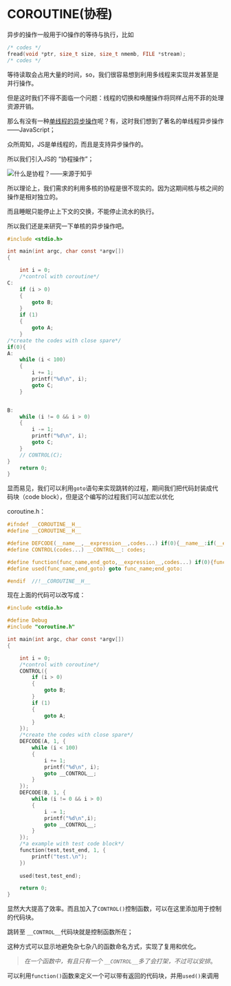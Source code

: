 # COROUTINE(协程)

异步的操作一般用于IO操作的等待与执行，比如

```c
/* codes */
fread(void *ptr, size_t size, size_t nmemb, FILE *stream);
/* codes */
```

等待读取会占用大量的时间，so，我们很容易想到利用多线程来实现并发甚至是并行操作。

但是这时我们不得不面临一个问题：线程的切换和唤醒操作将同样占用不菲的处理资源开销。

那么有没有一种<u>单线程的异步操作</u>呢？有，这时我们想到了著名的单线程异步操作——JavaScript；

众所周知，JS是单线程的，而且是支持异步操作的。

所以我们引入JS的 “协程操作”；

![什么是协程？——来源于知乎](https://pic1.zhimg.com/v2-6e24040bcefef3325dd2493f99013257_1440w.jpg?source=172ae18b)

所以理论上，我们需求的利用多核的协程是很不现实的。因为这期间核与核之间的操作是相对独立的。

而且睡眠只能停止上下文的交换，不能停止流水的执行。

所以我们还是来研究一下单核的异步操作吧。

```C
#include <stdio.h>

int main(int argc, char const *argv[])
{

    int i = 0;
    /*control with coroutine*/
C:
    if (i > 0)
    {
        goto B;
    }
    if (1)
    {
        goto A;
    }
/*create the codes with close spare*/
if(0){
A:
    while (i < 100)
    {
        i += 1;
        printf("%d\n", i);
        goto C;
    }


B:
    while (i != 0 && i > 0)
    {
        i -= 1;
        printf("%d\n", i);
        goto C;
    }
    // CONTROL(C);
}
    return 0;
}
```

显而易见，我们可以利用`goto`语句来实现跳转的过程，期间我们把代码封装成代码块（code block），但是这个编写的过程我们可以加宏以优化

coroutine.h：

```c
#ifndef __COROUTINE__H__
#define __COROUTINE__H__

#define DEFCODE(__name__,__expression__,codes...) if(0){__name__:if(__expression__){codes}};
#define CONTROL(codes...) __CONTROL__: codes;

#define function(func_name,end_goto,__expression__,codes...) if(0){func_name:if(__expression__){codes}goto end_goto;};
#define used(func_name,end_goto) goto func_name;end_goto:

#endif  //!__COROUTINE__H__
```

现在上面的代码可以改写成：

```c
#include <stdio.h>

#define Debug
#include "coroutine.h"

int main(int argc, char const *argv[])
{

    int i = 0;
    /*control with coroutine*/
    CONTROL({
        if (i > 0)
        {
            goto B;
        }
        if (1)
        {
            goto A;
        }
    });
    /*create the codes with close spare*/
    DEFCODE(A, 1, {
        while (i < 100)
        {
            i += 1;
            printf("%d\n", i);
            goto __CONTROL__;
        }
    });
    DEFCODE(B, 1, {
        while (i != 0 && i > 0)
        {
            i -= 1;
            printf("%d\n",i);
            goto __CONTROL__;
        }
    });
    /*a example with test code block*/
    function(test,test_end, 1, {
        printf("test.\n");
    })
    
    used(test,test_end);

    return 0;
}

```

显然大大提高了效率。而且加入了`CONTROL()`控制函数，可以在这里添加用于控制的代码块。

跳转至  `__CONTROL__`代码块就是控制函数所在；

这种方式可以显示地避免杂七杂八的函数命名方式，实现了复用和优化。

> *在一个函数中，有且只有一个 `__CONTROL__`多了会打架，不过可以安排*。

可以利用`function()`函数来定义一个可以带有返回的代码块，并用`used()`来调用
